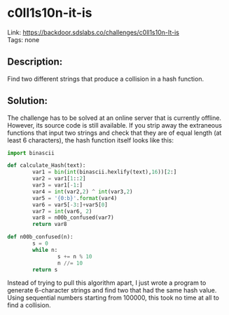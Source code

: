 c0ll1s10n-it-is
===============

Link: https://backdoor.sdslabs.co/challenges/c0ll1s10n-It-is \
Tags: none

Description:
------------

Find two different strings that produce a collision in a hash function.

Solution:
---------

The challenge has to be solved at an online server that is currently offline. However, its source code is still available. If you strip away the extraneous functions that input two strings and check that they are of equal length (at least 6 characters), the hash function itself looks like this:

```python
import binascii

def calculate_Hash(text):
        var1 = bin(int(binascii.hexlify(text),16))[2:]
        var2 = var1[1::2]
        var3 = var1[-1:]
        var4 = int(var2,2) ^ int(var3,2)
        var5 = '{0:b}'.format(var4)
        var6 = var5[-3:]+var5[0]
        var7 = int(var6, 2)
        var8 = n00b_confused(var7)
        return var8

def n00b_confused(n):
        s = 0
        while n:
                s += n % 10
                n //= 10
        return s
```

Instead of trying to pull this algorithm apart, I just wrote a program to generate 6-character strings and find two that had the same hash value. Using sequential numbers starting from 100000, this took no time at all to find a collision.
